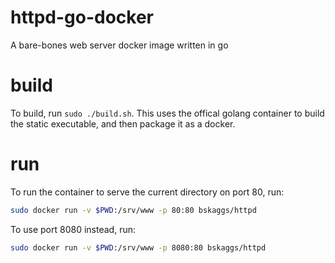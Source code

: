 # httpd-go-docker
A bare-bones web server docker image written in go

build
=====
To build, run `sudo ./build.sh`.  This uses the offical golang container to build the static executable, and then package it as a docker.

run
===
To run the container to serve the current directory on port 80, run:
```bash
sudo docker run -v $PWD:/srv/www -p 80:80 bskaggs/httpd
```

To use port 8080 instead, run:
```bash
sudo docker run -v $PWD:/srv/www -p 8080:80 bskaggs/httpd
```
